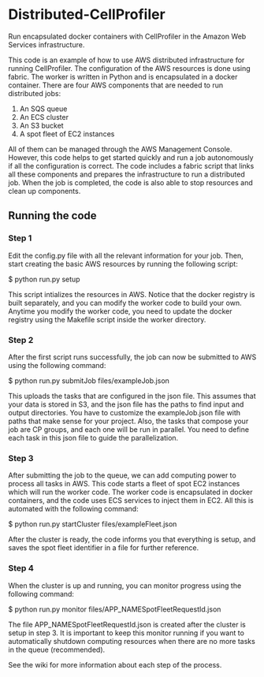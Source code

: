 # Distributed-CellProfiler
Run encapsulated docker containers with CellProfiler in the Amazon Web Services infrastructure.

This code is an example of how to use AWS distributed infrastructure for running CellProfiler.
The configuration of the AWS resources is done using fabric. The worker is written in Python 
and is encapsulated in a docker container. There are four AWS components that are needed to run 
distributed jobs:

1. An SQS queue
2. An ECS cluster
3. An S3 bucket
4. A spot fleet of EC2 instances

All of them can be managed through the AWS Management Console. However, this code helps to get
started quickly and run a job autonomously if all the configuration is correct. The code includes 
a fabric script that links all these components and prepares the infrastructure to run a distributed 
job. When the job is completed, the code is also able to stop resources and clean up components. 

## Running the code

### Step 1
Edit the config.py file with all the relevant information for your job. Then, start creating 
the basic AWS resources by running the following script:

 $ python run.py setup

This script intializes the resources in AWS. Notice that the docker registry is built separately,
and you can modify the worker code to build your own. Anytime you modify the worker code, you need
to update the docker registry using the Makefile script inside the worker directory.

### Step 2
After the first script runs successfully, the job can now be submitted to AWS using the 
following command:

 $ python run.py submitJob files/exampleJob.json

This uploads the tasks that are configured in the json file. This assumes that your data is stored
in S3, and the json file has the paths to find input and output directories. You have to customize
the exampleJob.json file with paths that make sense for your project. Also, the tasks that compose
your job are CP groups, and each one will be run in parallel. You need to define each task in this
json file to guide the parallelization.

### Step 3
After submitting the job to the queue, we can add computing power to process all tasks in AWS. This
code starts a fleet of spot EC2 instances which will run the worker code. The worker code is encapsulated
in docker containers, and the code uses ECS services to inject them in EC2. All this is automated
with the following command:

 $ python run.py startCluster files/exampleFleet.json

After the cluster is ready, the code informs you that everything is setup, and saves the spot fleet identifier 
in a file for further reference.

### Step 4
When the cluster is up and running, you can monitor progress using the following command:

 $ python run.py monitor files/APP_NAMESpotFleetRequestId.json

The file APP_NAMESpotFleetRequestId.json is created after the cluster is setup in step 3. It is 
important to keep this monitor running if you want to automatically shutdown computing resources
when there are no more tasks in the queue (recommended).

See the wiki for more information about each step of the process.
